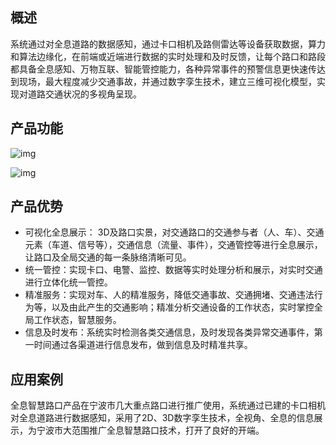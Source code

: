 ## 概述

系统通过对全息道路的数据感知，通过卡口相机及路侧雷达等设备获取数据，算力和算法边缘化，在前端或近端进行数据的实时处理和及时反馈，让每个路口和路段都具备全息感知、万物互联、智能管控能力，各种异常事件的预警信息更快速传达到现场，最大程度减少交通事故，并通过数字孪生技术，建立三维可视化模型，实现对道路交通状况的多视角呈现。

## 产品功能

![img](https://www.neusoft.com/cn/upload/images/20210918/1631926085658.jpg)

![img](https://www.neusoft.com/cn/upload/images/20210918/1631926104974.jpg)

## 产品优势

- 可视化全息展示： 3D及路口实景，对交通路口的交通参与者（人、车）、交通元素（车道、信号等），交通信息（流量、事件），交通管控等进行全息展示，让路口及全局交通的每一条脉络清晰可见。
- 统一管控：实现卡口、电警、监控、数据等实时处理分析和展示，对实时交通进行立体化统一管控。
- 精准服务：实现对车、人的精准服务，降低交通事故、交通拥堵、交通违法行为等，以及由此产生的交通影响；精准分析交通设备的工作状态，实时掌控全局工作状态，智慧服务。
- 信息及时发布：系统实时检测各类交通信息，及时发现各类异常交通事件，第一时间通过各渠道进行信息发布，做到信息及时精准共享。

## 应用案例

全息智慧路口产品在宁波市几大重点路口进行推广使用，系统通过已建的卡口相机对全息道路进行数据感知，采用了2D、3D数字孪生技术，全视角、全息的信息展示，为宁波市大范围推广全息智慧路口技术，打开了良好的开端。

